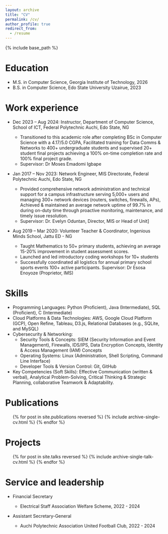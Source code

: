 ```yaml
---
layout: archive
title: "CV"
permalink: /cv/
author_profile: true
redirect_from:
  - /resume
---
```


{% include base_path %}

Education
======
* M.S. in Computer Science, Georgia Institute of Technology, 2026 
* B.S. in Computer Science, Edo State University Uzairue, 2023

Work experience
======
* Dec 2023 – Aug 2024: Instructor, Department of Computer Science, School of ICT, Federal Polytechnic Auchi, Edo State, NG
  * Transitioned to this academic role after completing BSc in Computer Science with a 4.17/5.0 CGPA, Facilitated training for Data Comms & Networks to 400+ undergraduate students and supervised 20+ student final projects achieving a 100% on-time completion rate and 100% final project grade.
  * Supervisor: Dr Moses Emadomi Igbape
 
* Jan 2017 – Nov 2023: Network Engineer, MIS Directorate, Federal Polytechnic Auchi, Edo State, NG
  *  Provided comprehensive network administration and technical support for a campus infrastructure serving 5,000+ users and managing 300+ network devices (routers, switches, firewalls, APs), Achieved & maintained an average network uptime of 99.7% in during on-duty time through proactive monitoring, maintenance, and timely issue resolution.
  *  Supervisor: Dr. Evelyn Oduntan, Director, MIS or Head of Unit]
    
*  Aug 2019 – Mar 2020: Volunteer Teacher & Coordinator, Ingenious Minds School, Jattu ED - NG
   *  Taught Mathematics to 50+ primary students, achieving an average 15-20% improvement in student assessment scores.
   *  Launched and led introductory coding workshops for 10+ students
   *  Successfully coordinated all logistics for annual primary school sports events 100+ active participants.
Supervisor: Dr Esosa Enoyoze (Proprietor, IMS)
  
Skills
======
* Programming Languages: Python (Proficient), Java (Intermediate), SQL (Proficient), C (Intermediate)
* Cloud Platforms & Data Technologies: AWS, Google Cloud Platform (GCP), Open Refine, Tableau, D3.js, Relational Databases (e.g., SQLite, and MySQL)
* Cybersecurity & Networking: 
  *  Security Tools & Concepts: SIEM (Security Information and Event Management), Firewalls, IDS/IPS, Data Encryption Concepts, Identity & Access Management (IAM) Concepts
  *  Operating Systems: Linux (Administration, Shell Scripting, Command Line Interface)
  *  Developer Tools & Version Control: Git, GitHub
*  Key Competencies (Soft Skills): Effective Communication (written & verbal), Analytical Problem-Solving, Critical Thinking & Strategic Planning, collaborative Teamwork & Adaptability.

Publications
======
  <ul>{% for post in site.publications reversed %}
    {% include archive-single-cv.html %}
  {% endfor %}</ul>
  
Projects
======
  <ul>{% for post in site.talks reversed %}
    {% include archive-single-talk-cv.html  %}
  {% endfor %}</ul>
  
  
Service and leadership
======

* Financial Secretary
  *  Electrical Staff Association Welfare Scheme, 2022 - 2024

* Assistant Secretary-General
  *  Auchi Polytechnic Association United Football Club, 2022 - 2024
